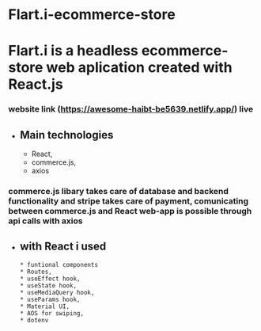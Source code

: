 # Flart.i-ecommerce-store

# Flart.i is a headless ecommerce-store web aplication created with React.js

### website link (https://awesome-haibt-be5639.netlify.app/) live
  
* ## Main technologies
    * React,
    * commerce.js,
    * axios

### commerce.js libary takes care of database and backend functionality and stripe takes care of payment, comunicating between commerce.js and React web-app is possible through api calls with axios


* ## with React i used
      * funtional components
      * Routes,
      * useEffect hook,
      * useState hook,
      * useMediaQuery hook,
      * useParams hook,
      * Material UI,
      * AOS for swiping,
      * dotenv
